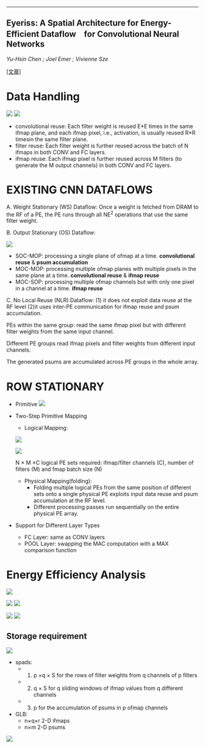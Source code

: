 -----
Eyeriss: A Spatial Architecture for Energy-Efficient Dataflow　for Convolutional Neural Networks
-----
*Yu-Hsin Chen ; Joel Emer ; Vivienne Sze*

[[文章]](https://ieeexplore.ieee.org/document/7551407)
# Data Handling
![](https://github.com/PGTKi/ReferencePapersCollecting/blob/master/StudyNotes/xs/pictures/Eyeriss1Equation%20Computation%20of%20a%20CNN%20layer.PNG)
![](https://github.com/PGTKi/ReferencePapersCollecting/raw/master/StudyNotes/xs/pictures/Eyeriss1Computation%20of%20a%20CNN%20layer.PNG)
- convolutional reuse: Each filter weight is reused E\*E times in the same ifmap plane, and each ifmap pixel, i.e., activation, is usually reused R\*R timesin the same filter plane.
- filter reuse: Each filter weight is further reused across the batch of N ifmaps in both CONV and FC layers.
- ifmap reuse: Each ifmap pixel is further reused across M filters (to generate the M output channels) in both CONV and FC layers.

# EXISTING CNN DATAFLOWS
  A. Weight Stationary (WS) Dataflow:
  Once a weight is fetched from DRAM to the RF of a PE, the PE runs through all NE<sup>2</sup> operations that use the same filter weight.
  
  B. Output Stationary (OS) Dataflow: 
  
  ![](https://github.com/PGTKi/ReferencePapersCollecting/blob/master/StudyNotes/xs/pictures/Eyeriss-%20OS%20dataflow%20variants.PNG)
  
  - SOC-MOP: processing a single plane of ofmap at a time.  **convolutional reuse** & **psum accumulation**
  - MOC-MOP: processing multiple ofmap planes with multiple pixels in the same plane at a time. **convolutional reuse** & **ifmap reuse**
  - MOC-SOP: processing multiple ofmap channels but with only one pixel in a channel at a time. **ifmap reuse**
  
  C. No Local Reuse (NLR) Dataflow:
    (1) it does not exploit data reuse at the RF level
    (2)it uses inter-PE communication for ifmap reuse and psum accumulation.

  PEs within the same group: read the same ifmap pixel but with different filter weights from the same input channel. 
  
  Different PE groups read ifmap pixels and filter weights from different input channels. 
  
  The generated psums are accumulated across PE groups in the whole array.
    
# ROW STATIONARY
- Primitive
![](https://github.com/PGTKi/ReferencePapersCollecting/blob/master/StudyNotes/xs/pictures/Eyeriss1-D%20convolution%20primitive%20in%20a%20PE.PNG)

- Two-Step Primitive Mapping
  - Logical Mapping:
  
  ![](https://github.com/PGTKi/ReferencePapersCollecting/blob/master/StudyNotes/xs/pictures/Eyeriss2-D%20convolution.PNG)
  
  ![](https://github.com/PGTKi/ReferencePapersCollecting/blob/master/StudyNotes/xs/pictures/Eyeriss-Shape%20Parameter.PNG)
  
  N × M ×C logical PE sets required: ifmap/filter channels (C), number of filters (M) and fmap batch size (N)
  
  - Physical Mapping(folding): 
    - Folding multiple logical PEs from the same position of different sets onto a single physical PE exploits input data reuse and psum accumulation at the RF level.
    - Different processing passes run sequentially on the entire physical PE array.
- Support for Different Layer Types
  - FC Layer: same as CONV layers
  - POOL Layer: swapping the MAC computation with a MAX comparison function
  
# Energy Efficiency Analysis
![](https://github.com/PGTKi/ReferencePapersCollecting/blob/master/StudyNotes/xs/pictures/Eyeriss-%20ENERGY%20COST%20Relative.PNG)

![](https://github.com/PGTKi/ReferencePapersCollecting/blob/master/StudyNotes/xs/pictures/Eyeriss-%20reuse%20ifmps%20filter.PNG)
![](https://github.com/PGTKi/ReferencePapersCollecting/blob/master/StudyNotes/xs/pictures/Eyeriss-%20Input%20Data%20Access%20Energy%20Cost.PNG)

![](https://github.com/PGTKi/ReferencePapersCollecting/blob/master/StudyNotes/xs/pictures/Eyeriss-%20psum%20accumulation.PNG)
![](https://github.com/PGTKi/ReferencePapersCollecting/blob/master/StudyNotes/xs/pictures/Eyeriss-%20Psum%20Accumulation%20Energy%20Cost.PNG)
  
  

## Storage requirement 
![](https://github.com/PGTKi/ReferencePapersCollecting/blob/master/StudyNotes/xs/pictures/Eyeriss%20MAPPING%20PARAMETERS.PNG)

- spads:
  - 1) p ×q × S for the rows of filter weights from q channels of p filters
  - 2) q × S for q sliding windows of ifmap values from q different channels
  - 3) p for the accumulation of psums in p ofmap channels
- GLB: 
  - n×q×r 2-D ifmaps 
  - n×m 2-D psums 

![](https://github.com/PGTKi/ReferencePapersCollecting/blob/master/StudyNotes/xs/pictures/Eyeriss%20PARAMETERS%20OF%20AlexNet.PNG)


